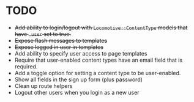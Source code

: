 # TODO

* ~~Add ability to login/logout with `Locomotive::ContentType` models that have `_user` set to true.~~
* ~~Expose flash messages to templates~~
* ~~Expose logged in user in templates~~
* Add ability to specify user access to page templates
* Require that user-enabled content types have an email field that is required.
* Add a toggle option for setting a content type to be user-enabled.
* Show all fields in the sign up form (plus password)
* Clean up route helpers
* Logout other users when you login as a new user
